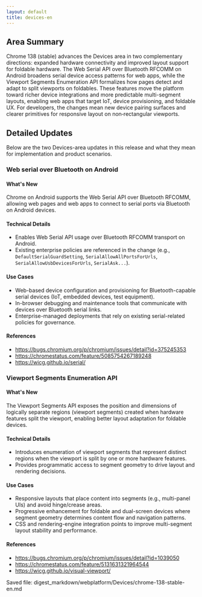 ```yaml
---
layout: default
title: devices-en
---
```


## Area Summary

Chrome 138 (stable) advances the Devices area in two complementary directions: expanded hardware connectivity and improved layout support for foldable hardware. The Web Serial API over Bluetooth RFCOMM on Android broadens serial device access patterns for web apps, while the Viewport Segments Enumeration API formalizes how pages detect and adapt to split viewports on foldables. These features move the platform toward richer device integrations and more predictable multi-segment layouts, enabling web apps that target IoT, device provisioning, and foldable UX. For developers, the changes mean new device pairing surfaces and clearer primitives for responsive layout on non‑rectangular viewports.

## Detailed Updates

Below are the two Devices-area updates in this release and what they mean for implementation and product scenarios.

### Web serial over Bluetooth on Android

#### What's New
Chrome on Android supports the Web Serial API over Bluetooth RFCOMM, allowing web pages and web apps to connect to serial ports via Bluetooth on Android devices.

#### Technical Details
- Enables Web Serial API usage over Bluetooth RFCOMM transport on Android.
- Existing enterprise policies are referenced in the change (e.g., `DefaultSerialGuardSetting`, `SerialAllowAllPortsForUrls`, `SerialAllowUsbDevicesForUrls`, `SerialAsk...`).

#### Use Cases
- Web-based device configuration and provisioning for Bluetooth-capable serial devices (IoT, embedded devices, test equipment).
- In-browser debugging and maintenance tools that communicate with devices over Bluetooth serial links.
- Enterprise-managed deployments that rely on existing serial-related policies for governance.

#### References
- https://bugs.chromium.org/p/chromium/issues/detail?id=375245353
- https://chromestatus.com/feature/5085754267189248
- https://wicg.github.io/serial/

### Viewport Segments Enumeration API

#### What's New
The Viewport Segments API exposes the position and dimensions of logically separate regions (viewport segments) created when hardware features split the viewport, enabling better layout adaptation for foldable devices.

#### Technical Details
- Introduces enumeration of viewport segments that represent distinct regions when the viewport is split by one or more hardware features.
- Provides programmatic access to segment geometry to drive layout and rendering decisions.

#### Use Cases
- Responsive layouts that place content into segments (e.g., multi-panel UIs) and avoid hinge/crease areas.
- Progressive enhancement for foldable and dual-screen devices where segment geometry determines content flow and navigation patterns.
- CSS and rendering-engine integration points to improve multi-segment layout stability and performance.

#### References
- https://bugs.chromium.org/p/chromium/issues/detail?id=1039050
- https://chromestatus.com/feature/5131631321964544
- https://wicg.github.io/visual-viewport/

Saved file: digest_markdown/webplatform/Devices/chrome-138-stable-en.md
